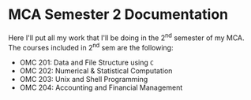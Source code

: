 # MCA Semester 2 Documentation 
Here I'll put all my work that I'll be doing in the 2<sup>nd</sup> semester of my MCA. 
The courses included in 2<sup>nd</sup> sem are the following: 

- OMC 201: Data and File Structure using ``C`` 
- OMC 202: Numerical & Statistical Computation 
- OMC 203: Unix and Shell Programming
- OMC 204: Accounting and Financial Management 

